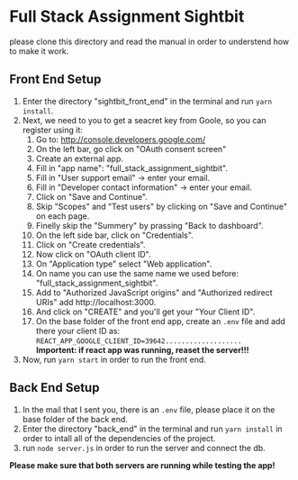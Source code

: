 # Full Stack Assignment Sightbit

please clone this directory and read the manual in order to understend how to make it work.

## Front End Setup

1. Enter the directory "sightbit_front_end" in the terminal and run `yarn install`.
2. Next, we need to you to get a seacret key from Goole, so you can register using it:
   1. Go to: http://console.developers.google.com/
   2. On the left bar, go click on "OAuth consent screen"
   3. Create an external app.
   4. Fill in "app name": "full_stack_assignment_sightbit".
   5. Fill in "User support email" -> enter your email.
   6. Fill in "Developer contact information" -> enter your email.
   7. Click on "Save and Continue".
   8. Skip "Scopes" and "Test users" by clicking on "Save and Continue" on each page.
   9. Finelly skip the "Summery" by prassing "Back to dashboard".
   10. On the left side bar, click on "Credentials".
   11. Click on "Create credentials".
   12. Now click on "OAuth client ID".
   13. On "Application type" select "Web application".
   14. On name you can use the same name we used before: "full_stack_assignment_sightbit".
   15. Add to "Authorized JavaScript origins" and "Authorized redirect URIs" add http://localhost:3000.
   16. And click on "CREATE" and you'll get your "Your Client ID".
   17. On the base folder of the front end app, create an `.env` file and add there your client ID as:
       `REACT_APP_GOOGLE_CLIENT_ID=39642...................`<br/>
       **Importent: if react app was running, reaset the server!!!**
3. Now, run `yarn start` in order to run the front end.

## Back End Setup

1. In the mail that I sent you, there is an `.env` file, please place it on the base folder of the back end.
2. Enter the directory "back_end" in the terminal and run `yarn install` in order to intall all of the dependencies of the project.
3. run `node server.js` in order to run the server and connect the db.

**Please make sure that both servers are running while testing the app!**
